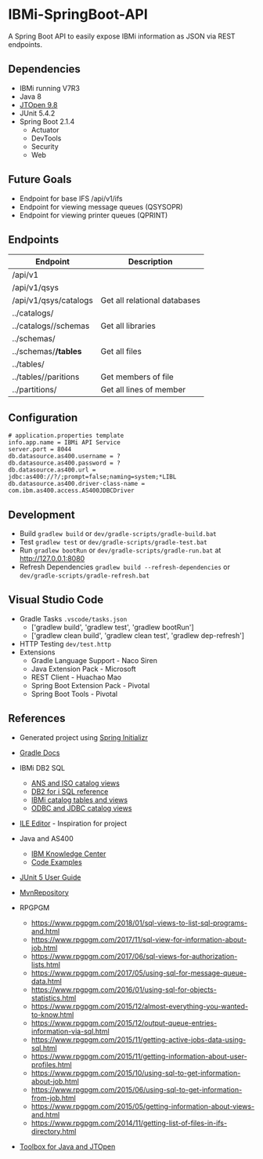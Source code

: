 # IBMi-SpringBoot-API


A Spring Boot API to easily expose IBMi information as JSON via REST endpoints.


## Dependencies
* IBMi running V7R3
* Java 8
* [JTOpen 9.8](http://jt400.sourceforge.net/)
* JUnit 5.4.2
* Spring Boot 2.1.4
  * Actuator
  * DevTools
  * Security
  * Web


## Future Goals
* Endpoint for base IFS /api/v1/ifs
* Endpoint for viewing message queues (QSYSOPR)
* Endpoint for viewing printer queues (QPRINT)


## Endpoints
| Endpoint                  | Description                  |
| ------------------------- | ---------------------------- |
| /api/v1                   |                              |
| /api/v1/qsys              |                              |
| /api/v1/qsys/catalogs     | Get all relational databases |
| ../catalogs/<A>           |                              |
| ../catalogs/<A>/schemas   | Get all libraries            |
| ../schemas/<B>            |                              |
| ../schemas/<B>/tables     | Get all files                |
| ../tables/<C>             |                              |
| ../tables/<C>/paritions   | Get members of file          |
| ../partitions/<D>         | Get all lines of member      |


## Configuration
```properties
# application.properties template
info.app.name = IBMi API Service
server.port = 8044
db.datasource.as400.username = ?
db.datasource.as400.password = ?
db.datasource.as400.url = jdbc:as400://?/;prompt=false;naming=system;*LIBL
db.datasource.as400.driver-class-name = com.ibm.as400.access.AS400JDBCDriver
```


## Development
* Build ```gradlew build``` or ```dev/gradle-scripts/gradle-build.bat```
* Test ```gradlew test``` or ```dev/gradle-scripts/gradle-test.bat```
* Run ```gradlew bootRun``` or ```dev/gradle-scripts/gradle-run.bat``` at http://127.0.0.1:8080
* Refresh Dependencies ```gradlew build --refresh-dependencies``` or ```dev/gradle-scripts/gradle-refresh.bat```


## Visual Studio Code
* Gradle Tasks ```.vscode/tasks.json```
  * ['gradlew build', 'gradlew test', 'gradlew bootRun']
  * ['gradlew clean build', 'gradlew clean test', 'gradlew dep-refresh']
* HTTP Testing ```dev/test.http```
* Extensions
  * Gradle Language Support - Naco Siren
  * Java Extension Pack - Microsoft
  * REST Client - Huachao Mao
  * Spring Boot Extension Pack - Pivotal
  * Spring Boot Tools - Pivotal


## References
* Generated project using [Spring Initializr](https://start.spring.io/)
* [Gradle Docs](https://docs.gradle.org/current/userguide/userguide.html)
* IBMi DB2 SQL
  * [ANS and ISO catalog views](https://www.ibm.com/support/knowledgecenter/SSAE4W_9.1.0/com.ibm.etools.iseries.langref2.doc/rbafzcatalogans.htm)
  * [DB2 for i SQL reference](https://www.ibm.com/support/knowledgecenter/SSAE4W_9.1.0/com.ibm.etools.iseries.langref2.doc/rbafzintro.htm)
  * [IBMi catalog tables and views](https://www.ibm.com/support/knowledgecenter/SSAE4W_9.1.0/com.ibm.etools.iseries.langref2.doc/rbafzcatalogtbls.htm)
  * [ODBC and JDBC catalog views](https://www.ibm.com/support/knowledgecenter/SSAE4W_9.1.0/com.ibm.etools.iseries.langref2.doc/rbafzcatalogodbc.htm)
* [ILE Editor](https://github.com/worksofbarry/ILEditor) - Inspiration for project
* Java and AS400 
  * [IBM Knowledge Center](https://www.ibm.com/support/knowledgecenter/ssw_ibm_i_71/rzahh/page1.htm)
  * [Code Examples](https://www.programcreek.com/java-api-examples/?api=com.ibm.as400.access.AS400)
* [JUnit 5 User Guide](https://junit.org/junit5/docs/current/user-guide/)
* [MvnRepository](https://mvnrepository.com/)


* RPGPGM
  * https://www.rpgpgm.com/2018/01/sql-views-to-list-sql-programs-and.html
  * https://www.rpgpgm.com/2017/11/sql-view-for-information-about-job.html
  * https://www.rpgpgm.com/2017/06/sql-views-for-authorization-lists.html
  * https://www.rpgpgm.com/2017/05/using-sql-for-message-queue-data.html
  * https://www.rpgpgm.com/2016/01/using-sql-for-objects-statistics.html
  * https://www.rpgpgm.com/2015/12/almost-everything-you-wanted-to-know.html
  * https://www.rpgpgm.com/2015/12/output-queue-entries-information-via-sql.html
  * https://www.rpgpgm.com/2015/11/getting-active-jobs-data-using-sql.html
  * https://www.rpgpgm.com/2015/11/getting-information-about-user-profiles.html
  * https://www.rpgpgm.com/2015/10/using-sql-to-get-information-about-job.html
  * https://www.rpgpgm.com/2015/06/using-sql-to-get-information-from-job.html
  * https://www.rpgpgm.com/2015/05/getting-information-about-views-and.html
  * https://www.rpgpgm.com/2014/11/getting-list-of-files-in-ifs-directory.html
  
* [Toolbox for Java and JTOpen](https://developer.ibm.com/articles/i-javatoolbox/#toolbox-for-java-introduction)